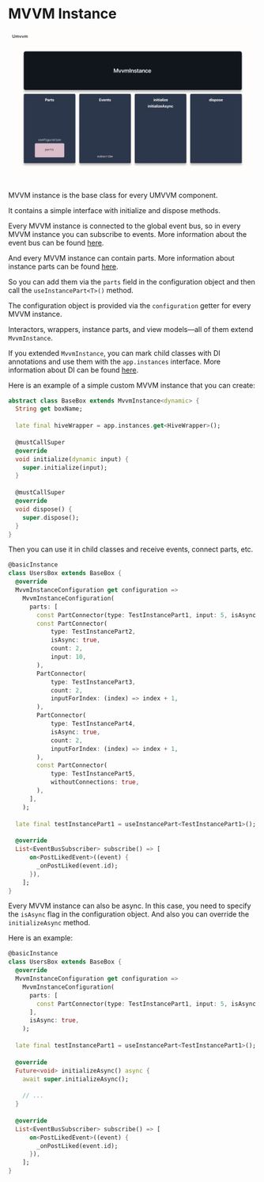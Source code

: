 # MVVM Instance

<img src="doc_images/mvvm_instance.png" alt="mvvm_instance" width="750"/>

MVVM instance is the base class for every UMVVM component.

It contains a simple interface with initialize and dispose methods.

Every MVVM instance is connected to the global event bus, so in every MVVM instance you can subscribe to events. More information about the event bus can be found [here](./event_bus.md).

And every MVVM instance can contain parts. More information about instance parts can be found [here](./instance_part.md).

So you can add them via the `parts` field in the configuration object and then call the `useInstancePart<T>()` method.

The configuration object is provided via the `configuration` getter for every MVVM instance.

Interactors, wrappers, instance parts, and view models—all of them extend `MvvmInstance`.

If you extended `MvvmInstance`, you can mark child classes with DI annotations and use them with the `app.instances` interface. More information about DI can be found [here](./di.md).

Here is an example of a simple custom MVVM instance that you can create:

```dart
abstract class BaseBox extends MvvmInstance<dynamic> {
  String get boxName;

  late final hiveWrapper = app.instances.get<HiveWrapper>();

  @mustCallSuper
  @override
  void initialize(dynamic input) {
    super.initialize(input);
  }

  @mustCallSuper
  @override
  void dispose() {
    super.dispose();
  }
}
```

Then you can use it in child classes and receive events, connect parts, etc.

```dart
@basicInstance
class UsersBox extends BaseBox {
  @override
  MvvmInstanceConfiguration get configuration =>
    MvvmInstanceConfiguration(
      parts: [
        const PartConnector(type: TestInstancePart1, input: 5, isAsync: true),
        const PartConnector(
            type: TestInstancePart2,
            isAsync: true,
            count: 2,
            input: 10,
        ),
        PartConnector(
            type: TestInstancePart3,
            count: 2,
            inputForIndex: (index) => index + 1,
        ),
        PartConnector(
            type: TestInstancePart4,
            isAsync: true,
            count: 2,
            inputForIndex: (index) => index + 1,
        ),
        const PartConnector(
            type: TestInstancePart5,
            withoutConnections: true,
        ),
      ],
    );

  late final testInstancePart1 = useInstancePart<TestInstancePart1>();

  @override
  List<EventBusSubscriber> subscribe() => [
      on<PostLikedEvent>((event) {
        _onPostLiked(event.id);
      }),
    ];
}
```

Every MVVM instance can also be async. In this case, you need to specify the `isAsync` flag in the configuration object. And also you can override the `initializeAsync` method.

Here is an example:

```dart
@basicInstance
class UsersBox extends BaseBox {
  @override
  MvvmInstanceConfiguration get configuration =>
    MvvmInstanceConfiguration(
      parts: [
        const PartConnector(type: TestInstancePart1, input: 5, isAsync: true),
      ],
      isAsync: true,
    );

  late final testInstancePart1 = useInstancePart<TestInstancePart1>();

  @override
  Future<void> initializeAsync() async {
    await super.initializeAsync();

    // ...
  }

  @override
  List<EventBusSubscriber> subscribe() => [
      on<PostLikedEvent>((event) {
        _onPostLiked(event.id);
      }),
    ];
}
```